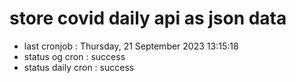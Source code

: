 # store covid daily api as json data

- last cronjob : Thursday, 21 September 2023 13:15:18
- status og cron : success
- status daily cron : success
      
      